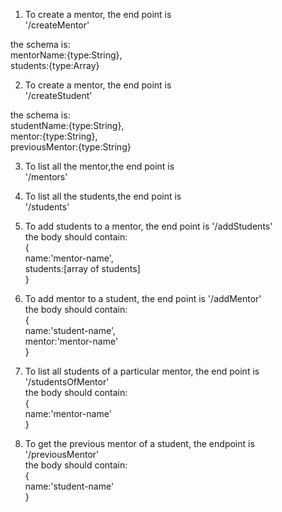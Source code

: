 1. To create a mentor, the end point is   
'/createMentor' 

the schema is:          
mentorName:{type:String},     
students:{type:Array}        

2. To create a mentor, the end point is   
'/createStudent'    

the schema is:          
    studentName:{type:String},   
    mentor:{type:String},      
    previousMentor:{type:String}            

3. To list all the mentor,the end point is   
'/mentors'      
     
4. To list all the students,the end point is   
'/students'       
   
5. To add students to a mentor, the end point is '/addStudents'   
the body should contain:      
{      
    name:'mentor-name',      
    students:[array of students]         
}      
   
6. To add mentor to a student, the end point is '/addMentor'      
the body should contain:      
{   
    name:'student-name',   
    mentor:'mentor-name'        
}   

7. To list all students of a particular mentor, the end point is '/studentsOfMentor'   
the body should contain:   
{   
    name:'mentor-name'   
}
   
8. To get the previous mentor of a student, the endpoint is '/previousMentor'   
the body should contain:   
{   
    name:'student-name'   
}

   
